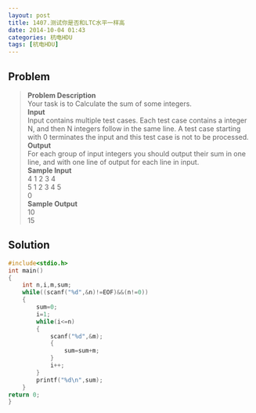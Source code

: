 ```yaml
---
layout: post
title: 1407.测试你是否和LTC水平一样高
date: 2014-10-04 01:43
categories: 杭电HDU
tags: [杭电HDU]
---
```

## Problem
>**Problem Description**  
Your task is to Calculate the sum of some integers.  
**Input**  
Input contains multiple test cases. Each test case contains a integer N, and then N integers follow in the same line. A test case starting with 0 terminates the input and this test case is not to be processed.  
**Output**  
For each group of input integers you should output their sum in one line, and with one line of output for each line in input.    
**Sample Input**  
4 1 2 3 4  
5 1 2 3 4 5  
0  
**Sample Output**  
10  
15  

## Solution
```cpp
#include<stdio.h> 
int main() 
{ 
    int n,i,m,sum; 
    while((scanf("%d",&n)!=EOF)&&(n!=0)) 
    { 
        sum=0; 
        i=1; 
        while(i<=n) 
        { 
            scanf("%d",&m); 
            { 
                sum=sum+m; 
            } 
            i++; 
        } 
        printf("%d\n",sum); 
    }
return 0; 
} 
```